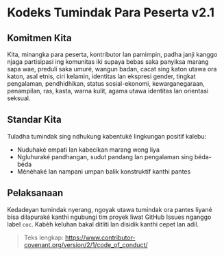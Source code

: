 # Kodeks Tumindak Para Peserta v2.1

## Komitmen Kita
Kita, minangka para peserta, kontributor lan pamimpin, padha janji kanggo njaga partisipasi ing komunitas iki supaya bebas saka panyiksa marang sapa wae, preduli saka umuré, wangun badan, cacat sing katon utawa ora katon, asal etnis, ciri kelamin, identitas lan ekspresi gender, tingkat pengalaman, pendhidhikan, status sosial-ekonomi, kewarganegaraan, penampilan, ras, kasta, warna kulit, agama utawa identitas lan orientasi seksual.

## Standar Kita
Tuladha tumindak sing ndhukung kabentuké lingkungan positif kalebu:
- Nuduhaké empati lan kabecikan marang wong liya
- Ngluhuraké pandhangan, sudut pandang lan pengalaman sing béda-béda
- Mènèhaké lan nampani umpan balik konstruktif kanthi pantes

## Pelaksanaan
Kedadeyan tumindak nyerang, ngoyak utawa tumindak ora pantes liyané bisa dilapuraké kanthi ngubungi tim proyek liwat GitHub Issues nganggo label `coc`. Kabèh keluhan bakal ditliti lan disidik kanthi cepet lan adil.

> Teks lengkap: https://www.contributor-covenant.org/version/2/1/code_of_conduct/